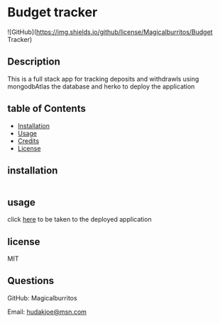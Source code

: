 # Budget tracker

![GitHub](https://img.shields.io/github/license/Magicalburritos/Budget Tracker)

## Description

This is a full stack app for tracking deposits and withdrawls using mongodbAtlas the database and herko to deploy the application

## table of Contents

- [Installation](#installation)
- [Usage](#usage)
- [Credits](#credits)
- [License](#license)

## installation

```

```

## usage

click [here](https://morning-reef-57138.herokuapp.com/) to be taken to the deployed application

## license

MIT

## Questions

GitHub: Magicalburritos

Email: hudakjoe@msn.com
